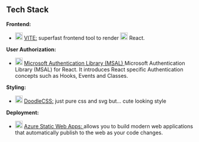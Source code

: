 ## Tech Stack


**Frontend:** 
  * <img src="https://chuongtang.github.io/sourceStore/logos/Vite.png" alt="VITE"
	title="VITE logo" height="20" /> [VITE:](https://vitejs.dev) superfast frontend tool to render <img src="https://chuongtang.github.io/sourceStore/logos/React.png" alt="React"
	title="React logo" height="20" /> React.

**User Authorization:** 
  * <img src="https://chuongtang.github.io/sourceStore/logos/Microsoft.png" alt="Microsoft Logo"
	title="Microsoft Identity logo" height="20" /> [Microsoft Authentication Library (MSAL) ](https://docs.microsoft.com/en-us/azure/active-directory/develop/msal-overview) Microsoft Authentication Library (MSAL) for React. It introduces React specific Authentication concepts such as Hooks, Events and Classes.

**Styling:** 
  * <img src="https://chuongtang.github.io/sourceStore/logos/DoodleCSS.png" alt="DoodleCSS"
	title="DoodleCSS logo" height="20" /> [DoodleCSS:](https://chr15m.github.io/DoodleCSS/) just pure css and svg but... cute looking style

 
**Deployment:** 
* <img src="https://chuongtang.github.io/sourceStore/logos/Azure.png" alt="Azure Logo"
	title="Azure logo" height="20" /> [Azure Static Web Apps: ](https://docs.microsoft.com/en-us/azure/static-web-apps/getting-started?tabs=react) allows you to build modern web applications that automatically publish to the web as your code changes.